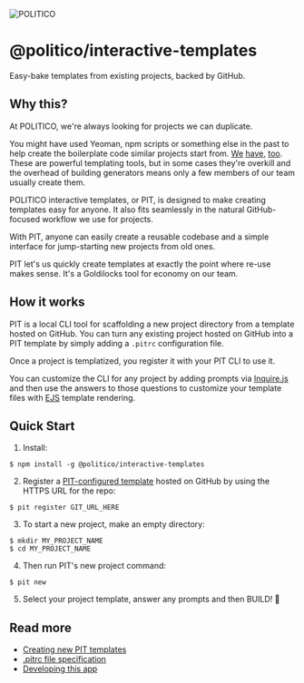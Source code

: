 ![POLITICO](https://www.politico.com/interactives/cdn/images/badge.svg)

# @politico/interactive-templates

Easy-bake templates from existing projects, backed by GitHub.

## Why this?

At POLITICO, we're always looking for projects we can duplicate.

You might have used Yeoman, npm scripts or something else in the past to help create the boilerplate code similar projects start from. [We](https://github.com/The-Politico/generator-politico-django) [have](https://github.com/The-Politico/generator-politico-graphics), [too](https://github.com/The-Politico/generator-politico-interactives). These are powerful templating tools, but in some cases they're overkill and the overhead of building generators means only a few members of our team usually create them.

POLITICO interactive templates, or PIT, is designed to make creating templates easy for anyone. It also fits seamlessly in the natural GitHub-focused workflow we use for projects.

With PIT, anyone can easily create a reusable codebase and a simple interface for jump-starting new projects from old ones.

PIT let's us quickly create templates at exactly the point where re-use makes sense. It's a Goldilocks tool for economy on our team.

## How it works

PIT is a local CLI tool for scaffolding a new project directory from a template hosted on GitHub. You can turn any existing project hosted on GitHub into a PIT template by simply adding a `.pitrc` configuration file.

Once a project is templatized, you register it with your PIT CLI to use it.

You can customize the CLI for any project by adding prompts via [Inquire.js](https://github.com/SBoudrias/Inquirer.js/) and then use the answers to those questions to customize your template files with [EJS](https://ejs.co/) template rendering.


## Quick Start

1. Install:

  ```
  $ npm install -g @politico/interactive-templates
  ```

2. Register a [PIT-configured template](docs/templates.md) hosted on GitHub by using the HTTPS URL for the repo:

  ```
  $ pit register GIT_URL_HERE
  ```

3. To start a new project, make an empty directory:

  ```
  $ mkdir MY_PROJECT_NAME
  $ cd MY_PROJECT_NAME
  ```

4. Then run PIT's new project command:

  ```
  $ pit new
  ```

5. Select your project template, answer any prompts and then BUILD! 🚀

## Read more
- [Creating new PIT templates](docs/templates.md)
- [.pitrc file specification](docs/pitrc.md)
- [Developing this app](docs/developing.md)
